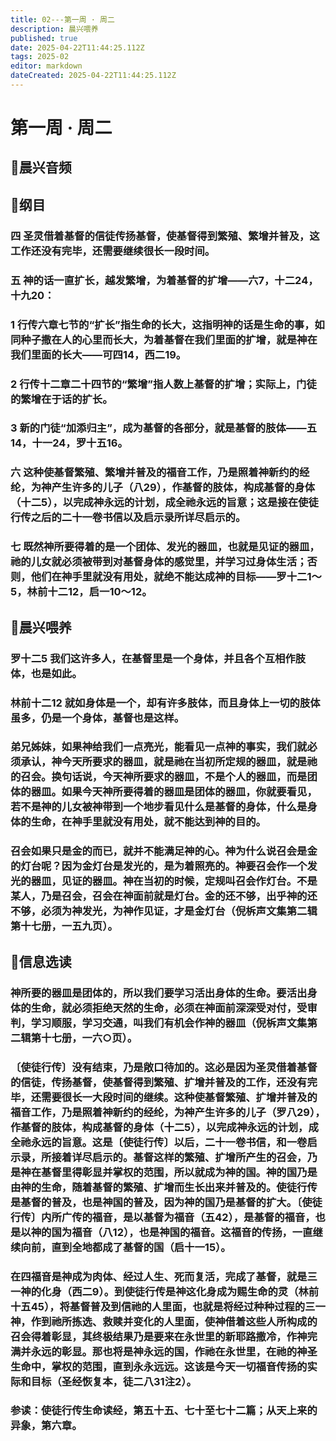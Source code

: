 ```yaml
---
title: 02---第一周 · 周二
description: 晨兴喂养
published: true
date: 2025-04-22T11:44:25.112Z
tags: 2025-02
editor: markdown
dateCreated: 2025-04-22T11:44:25.112Z
---
```


# 第一周 · 周二
## 🎵晨兴音频

## 📖纲目

### **四   圣灵借着基督的信徒传扬基督，使基督得到繁殖、繁增并普及，这工作还没有完毕，还需要继续很长一段时间。**

### **五   神的话一直扩长，越发繁增，为着基督的扩增——六7，十二24，十九20：**

### **1   行传六章七节的“扩长”指生命的长大，这指明神的话是生命的事，如同种子撒在人的心里而长大，为着基督在我们里面的扩增，就是神在我们里面的长大——可四14，西二19。**

### **2   行传十二章二十四节的“繁增”指人数上基督的扩增；实际上，门徒的繁增在于话的扩长。**

### **3   新的门徒“加添归主”，成为基督的各部分，就是基督的肢体——五14，十一24，罗十五16。**

### **六   这种使基督繁殖、繁增并普及的福音工作，乃是照着神新约的经纶，为神产生许多的儿子（八29），作基督的肢体，构成基督的身体（十二5），以完成神永远的计划，成全祂永远的旨意；这是接在使徒行传之后的二十一卷书信以及启示录所详尽启示的。**

### **七   既然神所要得着的是一个团体、发光的器皿，也就是见证的器皿，祂的儿女就必须被带到对基督身体的感觉里，并学习过身体生活；否则，他们在神手里就没有用处，就绝不能达成神的目标——罗十二1～5，林前十二12，启一10～12。**

## 📖晨兴喂养

### 罗十二5    我们这许多人，在基督里是一个身体，并且各个互相作肢体，也是如此。

### 林前十二12    就如身体是一个，却有许多肢体，而且身体上一切的肢体虽多，仍是一个身体，基督也是这样。

### 弟兄姊妹，如果神给我们一点亮光，能看见一点神的事实，我们就必须承认，神今天所要求的器皿，就是祂在当初所定规的器皿，就是祂的召会。换句话说，今天神所要求的器皿，不是个人的器皿，而是团体的器皿。如果今天神所要得着的器皿是团体的器皿，你就要看见，若不是神的儿女被神带到一个地步看见什么是基督的身体，什么是身体的生命，在神手里就没有用处，就不能达到神的目的。

### 召会如果只是金的而已，就并不能满足神的心。神为什么说召会是金的灯台呢？因为金灯台是发光的，是为着照亮的。神要召会作一个发光的器皿，见证的器皿。神在当初的时候，定规叫召会作灯台。不是某人，乃是召会，召会在神面前就是灯台。金的还不够，出乎神的还不够，必须为神发光，为神作见证，才是金灯台（倪柝声文集第二辑第十七册，一五九页）。

## 📖信息选读

### 神所要的器皿是团体的，所以我们要学习活出身体的生命。要活出身体的生命，就必须拒绝天然的生命，必须在神面前深深受对付，受审判，学习顺服，学习交通，叫我们有机会作神的器皿（倪柝声文集第二辑第十七册，一六○页）。

### 〔使徒行传〕没有结束，乃是敞口待加的。这必是因为圣灵借着基督的信徒，传扬基督，使基督得到繁殖、扩增并普及的工作，还没有完毕，还需要很长一大段时间的继续。这种使基督繁殖、扩增并普及的福音工作，乃是照着神新约的经纶，为神产生许多的儿子（罗八29），作基督的肢体，构成基督的身体（十二5），以完成神永远的计划，成全祂永远的旨意。这是〔使徒行传〕以后，二十一卷书信，和一卷启示录，所接着详尽启示的。基督这样的繁殖、扩增所产生的召会，乃是神在基督里得彰显并掌权的范围，所以就成为神的国。神的国乃是由神的生命，随着基督的繁殖、扩增而生长出来并普及的。使徒行传是基督的普及，也是神国的普及，因为神的国乃是基督的扩大。〔使徒行传〕内所广传的福音，是以基督为福音（五42），是基督的福音，也是以神的国为福音（八12），也是神国的福音。这福音的传扬，一直继续向前，直到全地都成了基督的国（启十一15）。

### 在四福音是神成为肉体、经过人生、死而复活，完成了基督，就是三一神的化身（西二9）。到使徒行传是神这化身成为赐生命的灵（林前十五45），将基督普及到信祂的人里面，也就是将经过种种过程的三一神，作到祂所拣选、救赎并变化的人里面，使神借着这些人所构成的召会得着彰显，其终极结果乃是要来在永世里的新耶路撒冷，作神完满并永远的彰显。那也将是神永远的国，作祂在永世里，在祂的神圣生命中，掌权的范围，直到永永远远。这该是今天一切福音传扬的实际和目标（圣经恢复本，徒二八31注2）。

### 参读：使徒行传生命读经，第五十五、七十至七十二篇；从天上来的异象，第六章。